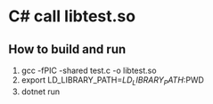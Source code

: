 # C# call libtest.so

## How to build and run
1. gcc -fPIC -shared test.c -o libtest.so
2. export LD_LIBRARY_PATH=$LD_LIBRARY_PATH:$PWD 
3. dotnet run 

